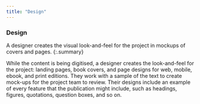 ```yaml
---
title: "Design"
---
```


### Design

A designer creates the visual look-and-feel for the project in mockups of covers and pages.
{:.summary}

While the content is being digitised, a designer creates the look-and-feel for the project: landing pages, book covers, and page designs for web, mobile, ebook, and print editions. They work with a sample of the text to create mock-ups for the project team to review. Their designs include an example of every feature that the publication might include, such as headings, figures, quotations, question boxes, and so on.
